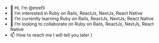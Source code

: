 - 👋 Hi, I’m @mrefil
- 👀 I’m interested in Ruby on Rails, ReactJs, NextJs, React Native
- 🌱 I’m currently learning Ruby on Rails, ReactJs, NextJs, React Native
- 💞️ I’m looking to collaborate on Ruby on Rails, ReactJs, NextJs, React Native
- 📫 How to reach me I will tell you later )

<!---
mrefil/mrefil is a ✨ special ✨ repository because its `README.md` (this file) appears on your GitHub profile.
You can click the Preview link to take a look at your changes.
--->
